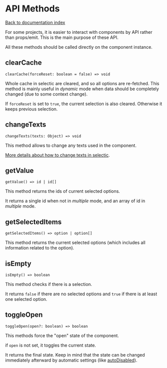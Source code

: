 # API Methods

[Back to documentation index](main.md)

For some projects, it is easier to interact with components by API rather than props/emit. This is the main purpose of these API.

All these methods should be called directly on the component instance.

## clearCache

`clearCache(forceReset: boolean = false) => void`

Whole cache in selectic are cleared, and so all options are re-fetched.
This method is mainly useful in _dynamic_ mode when data should be completely changed (due to some context change).

If `forceReset` is set to `true`, the current selection is also cleared. Otherwise it keeps previous selection.

## changeTexts

`changeTexts(texts: Object) => void`

This method allows to change any texts used in the component.

[More details about how to change texts in selectic](changeText.md).

## getValue

`getValue() => id | id[]`

This method returns the ids of current selected options.

It returns a single id when not in _multiple_ mode, and an array of id in _multiple_ mode.

## getSelectedItems

`getSelectedItems() => option | option[]`

This method returns the current selected options (which includes all information related to the option).

## isEmpty

`isEmpty() => boolean`

This method checks if there is a selection.

It returns `false` if there are no selected options and `true` if there is at least one selected option.

## toggleOpen

`toggleOpen(open?: boolean) => boolean`

This methods force the "open" state of the component.

if `open` is not set, it toggles the current state.

It returns the final state.
Keep in mind that the state can be changed immediately afterward by automatic settings (like [autoDisabled](params.md#autoDisabled)).
